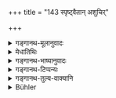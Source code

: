 +++
title = "143 स्पृष्ट्वैतान् अशुचिर्"

+++

<details><summary>गङ्गानथ-मूलानुवादः</summary>

Having touched these, while impure, he shall always wipe with water, with his palm, his sense-organs, as also his limbs and the navel.—(143)
</details>

<details><summary>मेधातिथिः</summary>

अविशेषवचने ऽपि **प्राणाश्** चक्षुरादय एव मूर्धन्या उच्यन्ते । प्राणशब्दश् चक्षुरादिवचनो वेदे प्राणसंभव उपनिषदि दृश्यते । **गात्राणि** अंसजानुपादादीनि । **पाणितलेना**पो गृहीत्वा स्पृशेत् ॥ ४.१४३ ॥
</details>

<details><summary>गङ्गानथ-भाष्यानुवादः</summary>

Though the text uses the general term ‘sense-organs,’ yet what are meant are the eyes and the other organs located in the head. The term ‘*prāṇa*’ is found to be used in the sense of *sense-organs* in the Veda, where, in the *Upaniṣads*, the origin of sense-organs has been described.

‘*Limbs*’—ankles, knees, feet, and so forth.

‘*With the palm*’ he shall take up water and then touch the organs &c.—(143)
</details>

<details><summary>गङ्गानथ-टिप्पन्यः</summary>

This verse is quoted in *Aparārka* (p, 231), which explains that the term *prāṇa* here indicates the holes in the head, which form the loci of the ‘breaths’,—the term ‘*gātra*’ indicates the chest, the head and the shoulders, the touching whereof has been described as purificatory;—and adds that the ‘touching’ here laid down is for the purposes of purification.

It is also quoted in *Mitākṣarā* (on 1.155) as laying down the purificatory act to be done after water-sipping;—and in
*Nityācāropaddhati* (p. 36), as laying down the expiation for looking by
chance at the things mentioned.
</details>

<details><summary>गङ्गानथ-तुल्य-वाक्यानि</summary>

*Āpastamba-Dharmasūtra* (1.16.14).—‘On dreaming, or sneezing, or
touching a horse, or blood or hairs, or fire or cows or Brāhmaṇas or a woman; or on going over a long journey, or on touching an unclean thing, or a man unawares, or on wearing the loin-cloth,—he shall touch water.’
</details>

<details><summary>Bühler</summary>

143	If he has touched these, while impure, let him always sprinkle with his hand water on the organs of sensation, all his limbs, and the navel.
</details>
